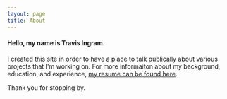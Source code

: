 ```yaml
---
layout: page
title: About
---
```


#### Hello, my name is Travis Ingram.

I created this site in order to have a place to talk publically about various projects that I'm working on.
For more informaiton about my background, education, and experience, [my resume can be found here](http://rotoboy.github.io).

Thank you for stopping by.